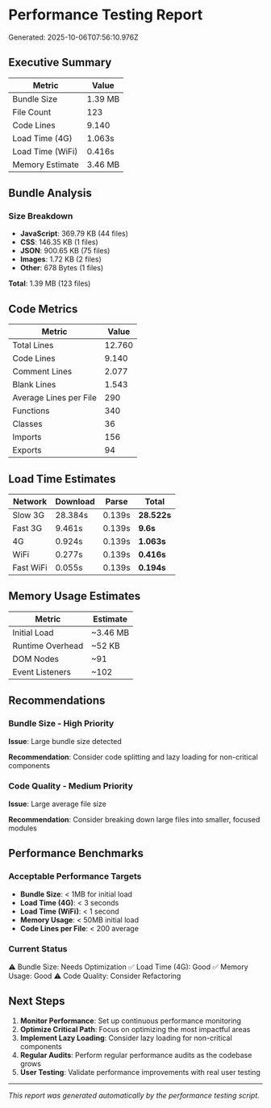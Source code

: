 # Performance Testing Report

Generated: 2025-10-06T07:56:10.976Z

## Executive Summary

| Metric           | Value   |
| ---------------- | ------- |
| Bundle Size      | 1.39 MB |
| File Count       | 123     |
| Code Lines       | 9.140   |
| Load Time (4G)   | 1.063s  |
| Load Time (WiFi) | 0.416s  |
| Memory Estimate  | 3.46 MB |

## Bundle Analysis

### Size Breakdown

- **JavaScript**: 369.79 KB (44 files)
- **CSS**: 146.35 KB (1 files)
- **JSON**: 900.65 KB (75 files)
- **Images**: 1.72 KB (2 files)
- **Other**: 678 Bytes (1 files)

**Total**: 1.39 MB (123 files)

## Code Metrics

| Metric                 | Value  |
| ---------------------- | ------ |
| Total Lines            | 12.760 |
| Code Lines             | 9.140  |
| Comment Lines          | 2.077  |
| Blank Lines            | 1.543  |
| Average Lines per File | 290    |
| Functions              | 340    |
| Classes                | 36     |
| Imports                | 156    |
| Exports                | 94     |

## Load Time Estimates

| Network   | Download | Parse  | Total       |
| --------- | -------- | ------ | ----------- |
| Slow 3G   | 28.384s  | 0.139s | **28.522s** |
| Fast 3G   | 9.461s   | 0.139s | **9.6s**    |
| 4G        | 0.924s   | 0.139s | **1.063s**  |
| WiFi      | 0.277s   | 0.139s | **0.416s**  |
| Fast WiFi | 0.055s   | 0.139s | **0.194s**  |

## Memory Usage Estimates

| Metric           | Estimate |
| ---------------- | -------- |
| Initial Load     | ~3.46 MB |
| Runtime Overhead | ~52 KB   |
| DOM Nodes        | ~91      |
| Event Listeners  | ~102     |

## Recommendations

### Bundle Size - High Priority

**Issue**: Large bundle size detected

**Recommendation**: Consider code splitting and lazy loading for non-critical components

### Code Quality - Medium Priority

**Issue**: Large average file size

**Recommendation**: Consider breaking down large files into smaller, focused modules

## Performance Benchmarks

### Acceptable Performance Targets

- **Bundle Size**: < 1MB for initial load
- **Load Time (4G)**: < 3 seconds
- **Load Time (WiFi)**: < 1 second
- **Memory Usage**: < 50MB initial load
- **Code Lines per File**: < 200 average

### Current Status

⚠️ Bundle Size: Needs Optimization
✅ Load Time (4G): Good
✅ Memory Usage: Good
⚠️ Code Quality: Consider Refactoring

## Next Steps

1. **Monitor Performance**: Set up continuous performance monitoring
2. **Optimize Critical Path**: Focus on optimizing the most impactful areas
3. **Implement Lazy Loading**: Consider lazy loading for non-critical components
4. **Regular Audits**: Perform regular performance audits as the codebase grows
5. **User Testing**: Validate performance improvements with real user testing

---

_This report was generated automatically by the performance testing script._
